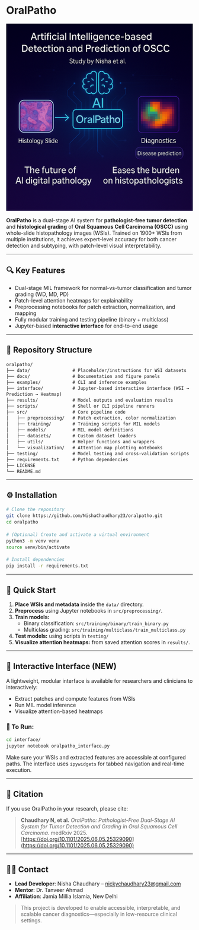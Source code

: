 # OralPatho

![OralPatho Overview](docs/image.png)

**OralPatho** is a dual-stage AI system for **pathologist-free tumor detection** and **histological grading** of **Oral Squamous Cell Carcinoma (OSCC)** using whole-slide histopathology images (WSIs). Trained on 1900+ WSIs from multiple institutions, it achieves expert-level accuracy for both cancer detection and subtyping, with patch-level visual interpretability.

---

## 🔍 Key Features

-  Dual-stage MIL framework for normal-vs-tumor classification and tumor grading (WD, MD, PD)
-  Patch-level attention heatmaps for explainability
-  Preprocessing notebooks for patch extraction, normalization, and mapping
-  Fully modular training and testing pipeline (binary + multiclass)
-  Jupyter-based **interactive interface** for end-to-end usage

---

## 📁 Repository Structure

```
oralpatho/
├── data/                # Placeholder/instructions for WSI datasets
├── docs/                # Documentation and figure panels
├── examples/            # CLI and inference examples
├── interface/           # Jupyter-based interactive interface (WSI → Prediction → Heatmap)
├── results/             # Model outputs and evaluation results
├── scripts/             # Shell or CLI pipeline runners
├── src/                 # Core pipeline code
│   ├── preprocessing/   # Patch extraction, color normalization
│   ├── training/        # Training scripts for MIL models
│   ├── models/          # MIL model definitions
│   ├── datasets/        # Custom dataset loaders
│   ├── utils/           # Helper functions and wrappers
│   └── visualization/   # Attention map plotting notebooks
├── testing/             # Model testing and cross-validation scripts
├── requirements.txt     # Python dependencies
├── LICENSE
└── README.md
```

---

## ⚙️ Installation

```bash
# Clone the repository
git clone https://github.com/NishaChaudhary23/oralpatho.git
cd oralpatho

# (Optional) Create and activate a virtual environment
python3 -m venv venv
source venv/bin/activate

# Install dependencies
pip install -r requirements.txt
```

---

## 🚀 Quick Start

1. **Place WSIs and metadata** inside the `data/` directory.
2. **Preprocess** using Jupyter notebooks in `src/preprocessing/`.
3. **Train models:**
   - Binary classification: `src/training/binary/train_binary.py`
   - Multiclass grading: `src/training/multiclass/train_multiclass.py`
4. **Test models:** using scripts in `testing/`
5. **Visualize attention heatmaps:** from saved attention scores in `results/`.

---

## 🧪 Interactive Interface (NEW)

A lightweight, modular interface is available for researchers and clinicians to interactively:

- Extract patches and compute features from WSIs
- Run MIL model inference
- Visualize attention-based heatmaps

### 🔧 To Run:

```bash
cd interface/
jupyter notebook oralpatho_interface.py
```

Make sure your WSIs and extracted features are accessible at configured paths. The interface uses `ipywidgets` for tabbed navigation and real-time execution.

---

## 📄 Citation

If you use OralPatho in your research, please cite:

> **Chaudhary N, et al.** *OralPatho: Pathologist-Free Dual-Stage AI System for Tumor Detection and Grading in Oral Squamous Cell Carcinoma*. medRxiv 2025.  
> [https://doi.org/10.1101/2025.06.05.25329090](https://doi.org/10.1101/2025.06.05.25329090)

---

## 👩‍⚕️ Contact

- **Lead Developer**: Nisha Chaudhary – [nickychaudhary23@gmail.com](mailto:nickychaudhary23@gmail.com)  
- **Mentor**: Dr. Tanveer Ahmad  
- **Affiliation**: Jamia Millia Islamia, New Delhi

> This project is developed to enable accessible, interpretable, and scalable cancer diagnostics—especially in low-resource clinical settings.

